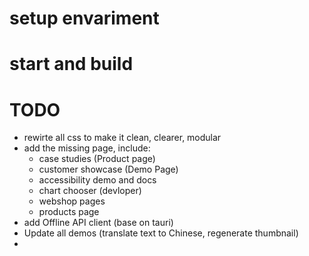 # setup envariment

# start and build

# TODO

* rewirte all css to make it clean, clearer, modular
* add the missing page, include: 
  * case studies (Product page)
  * customer showcase  (Demo Page)
  * accessibility demo and docs
  * chart chooser (devloper)
  * webshop pages
  * products page 
* add Offline API client (base on tauri)
* Update all demos (translate text to Chinese, regenerate thumbnail)
* 
